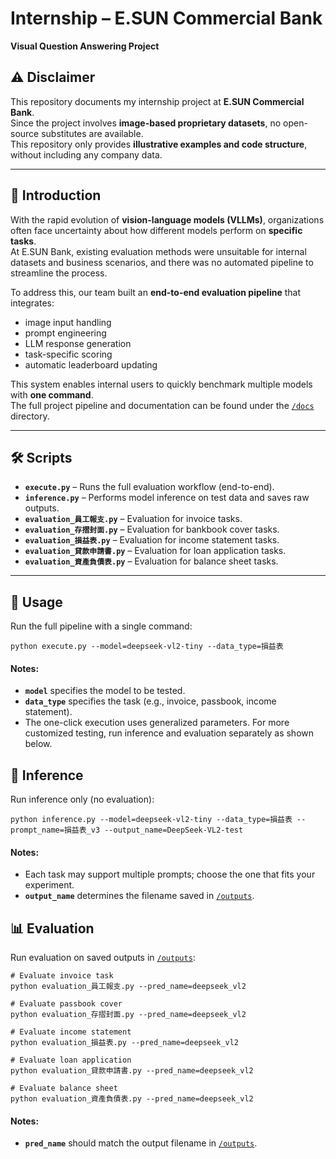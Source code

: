 # Internship – E.SUN Commercial Bank  
**Visual Question Answering Project**

## ⚠️ Disclaimer  
This repository documents my internship project at **E.SUN Commercial Bank**.  
Since the project involves **image-based proprietary datasets**, no open-source substitutes are available.  
This repository only provides **illustrative examples and code structure**, without including any company data.  

---

## 📖 Introduction  
With the rapid evolution of **vision-language models (VLLMs)**, organizations often face uncertainty about how different models perform on **specific tasks**.  
At E.SUN Bank, existing evaluation methods were unsuitable for internal datasets and business scenarios, and there was no automated pipeline to streamline the process.  

To address this, our team built an **end-to-end evaluation pipeline** that integrates:  
- image input handling  
- prompt engineering  
- LLM response generation  
- task-specific scoring  
- automatic leaderboard updating  

This system enables internal users to quickly benchmark multiple models with **one command**.  
The full project pipeline and documentation can be found under the [`/docs`](./docs) directory.  

---

## 🛠️ Scripts  

- **`execute.py`** – Runs the full evaluation workflow (end-to-end).  
- **`inference.py`** – Performs model inference on test data and saves raw outputs.  
- **`evaluation_員工報支.py`** – Evaluation for invoice tasks.  
- **`evaluation_存摺封面.py`** – Evaluation for bankbook cover tasks.  
- **`evaluation_損益表.py`** – Evaluation for income statement tasks.  
- **`evaluation_貸款申請書.py`** – Evaluation for loan application tasks.  
- **`evaluation_資產負債表.py`** – Evaluation for balance sheet tasks.  

---

## 🚀 Usage  

Run the full pipeline with a single command:  

```
python execute.py --model=deepseek-vl2-tiny --data_type=損益表
```

#### Notes:
- **`model`** specifies the model to be tested.
- **`data_type`** specifies the task (e.g., invoice, passbook, income statement).
- The one-click execution uses generalized parameters. For more customized testing, run inference and evaluation separately as shown below.

## 🔎 Inference

Run inference only (no evaluation):

```
python inference.py --model=deepseek-vl2-tiny --data_type=損益表 --prompt_name=損益表_v3 --output_name=DeepSeek-VL2-test
```

#### Notes:
- Each task may support multiple prompts; choose the one that fits your experiment.
- **`output_name`** determines the filename saved in [`/outputs`](./outputs).

## 📊 Evaluation

Run evaluation on saved outputs in [`/outputs`](./outputs):

```
# Evaluate invoice task
python evaluation_員工報支.py --pred_name=deepseek_vl2

# Evaluate passbook cover
python evaluation_存摺封面.py --pred_name=deepseek_vl2

# Evaluate income statement
python evaluation_損益表.py --pred_name=deepseek_vl2

# Evaluate loan application
python evaluation_貸款申請書.py --pred_name=deepseek_vl2

# Evaluate balance sheet
python evaluation_資產負債表.py --pred_name=deepseek_vl2
```

#### Notes:
- **`pred_name`** should match the output filename in [`/outputs`](./outputs).

